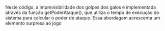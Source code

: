 
Neste código, a imprevisibilidade dos golpes dos galos é implementada através da função getPoderAtaque(), que utiliza o tempo de execução do sistema para calcular o poder de ataque. Essa abordagem acrescenta um elemento surpresa ao jogo
